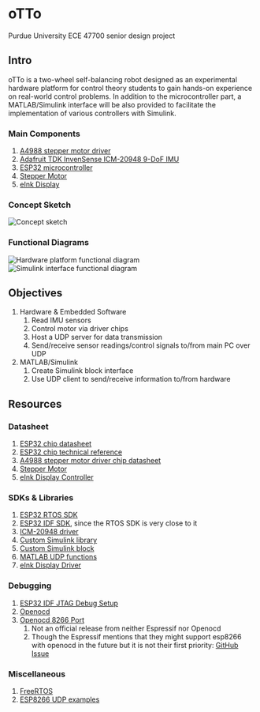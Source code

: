 # oTTo

Purdue University ECE 47700 senior design project

## Intro

oTTo is a two-wheel self-balancing robot designed as an experimental hardware platform for control theory students to gain hands-on experience on real-world control problems. In addition to the microcontroller part, a MATLAB/Simulink interface will be also provided to facilitate the implementation of various controllers with Simulink.

### Main Components

1. [A4988 stepper motor driver](https://www.amazon.com/gp/product/B01FFGAKK8/ref=ppx_yo_dt_b_search_asin_title?ie=UTF8&psc=1#descriptionAndDetails)
2. [Adafruit TDK InvenSense ICM-20948 9-DoF IMU](https://www.adafruit.com/product/4554)
3. [ESP32 microcontroller](https://www.espressif.com/en/products/socs/esp32)
4. [Stepper Motor](https://www.amazon.com/gp/product/B07TJWMZZY/ref=ppx_yo_dt_b_search_asin_title?ie=UTF8&th=1)
5. [eInk Display](https://www.adafruit.com/product/4687)

### Concept Sketch

![Concept sketch](https://user-images.githubusercontent.com/19645713/119400346-0e936380-bca8-11eb-92e4-784602a6f2d4.png)

### Functional Diagrams

![Hardware platform functional diagram](https://user-images.githubusercontent.com/19645713/119400410-24a12400-bca8-11eb-8841-9a9575c44fbc.png)
![Simulink interface functional diagram](https://user-images.githubusercontent.com/19645713/119400416-266ae780-bca8-11eb-8e7e-a8d4a10a9e9a.png)

## Objectives

1. Hardware & Embedded Software
    1. Read IMU sensors
    2. Control motor via driver chips
    3. Host a UDP server for data transmission
    4. Send/receive sensor readings/control signals to/from main PC over UDP
2. MATLAB/Simulink
    1. Create Simulink block interface
    2. Use UDP client to send/receive information to/from hardware

## Resources

### Datasheet

1. [ESP32 chip datasheet](https://www.espressif.com/sites/default/files/documentation/esp32_datasheet_en.pdf)
2. [ESP32 chip technical reference](https://www.espressif.com/sites/default/files/documentation/esp32_technical_reference_manual_en.pdf)
3. [A4988 stepper motor driver chip datasheet](https://www.pololu.com/file/0J450/A4988.pdf)
4. [Stepper Motor](https://datasheetspdf.com/pdf-file/928661/MotionKing/17HS4401/1)
5. [eInk Display Controller](https://cdn-learn.adafruit.com/assets/assets/000/092/748/original/SSD1675_0.pdf?1593792604)

### SDKs & Libraries

1. [ESP32 RTOS SDK](https://docs.espressif.com/projects/esp-idf/en/latest/esp32/api-reference/system/freertos.html)
2. [ESP32 IDF SDK](https://docs.espressif.com/projects/esp-idf/en/latest/esp32/index.html), since the RTOS SDK is very close to it
3. [ICM-20948 driver](https://github.com/adafruit/Adafruit_ICM20X)
4. [Custom Simulink library](https://ww2.mathworks.cn/help/simulink/ug/creating-block-libraries.html?lang=en)
5. [Custom Simulink block](https://www.mathworks.com/help//simulink/ug/tutorial-creating-a-custom-block.html?requestedDomain=)
6. [MATLAB UDP functions](https://www.mathworks.com/help/instrument/udp-interface.html?s_tid=CRUX_lftnav)
7. [eInk Display Driver](https://github.com/adafruit/Adafruit_EPD)

### Debugging

1. [ESP32 IDF JTAG Debug Setup](https://docs.espressif.com/projects/esp-idf/en/latest/esp32/api-guides/jtag-debugging/index.html#how-it-works)
2. [Openocd](http://openocd.org/)
3. [Openocd 8266 Port](https://github.com/sysprogs/esp8266-openocd)
   1. Not an official release from neither Espressif nor Openocd
   2. Though the Espressif mentions that they might support esp8266 with openocd in the future but it is not their first priority: [GitHub Issue](https://github.com/espressif/openocd-esp32/issues/111)

### Miscellaneous

1. [FreeRTOS](https://www.freertos.org/)
2. [ESP8266 UDP examples](https://github.com/espressif/ESP8266_RTOS_SDK/tree/master/examples/protocols/sockets)
